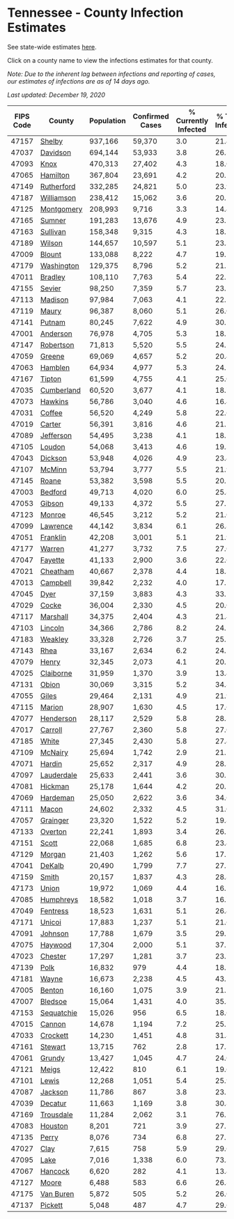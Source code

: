 # Tennessee - County Infection Estimates

See state-wide estimates [here](/infections/us-tn).

Click on a county name to view the infections estimates for that county.

*Note: Due to the inherent lag between infections and reporting of cases, our estimates of infections are as of 14 days ago.*

*Last updated: December 19, 2020*

|   FIPS Code |                   County |   Population |   Confirmed Cases |   % Currently Infected |   % Total Infected |
|-------------|--------------------------|--------------|-------------------|------------------------|--------------------|
|       47157 |         [Shelby](shelby) |      937,166 |            59,370 |                    3.0 |               21.4 |
|       47037 |     [Davidson](davidson) |      694,144 |            53,933 |                    3.8 |               26.3 |
|       47093 |             [Knox](knox) |      470,313 |            27,402 |                    4.3 |               18.0 |
|       47065 |     [Hamilton](hamilton) |      367,804 |            23,691 |                    4.2 |               20.2 |
|       47149 | [Rutherford](rutherford) |      332,285 |            24,821 |                    5.0 |               23.9 |
|       47187 | [Williamson](williamson) |      238,412 |            15,062 |                    3.6 |               20.5 |
|       47125 | [Montgomery](montgomery) |      208,993 |             9,716 |                    3.3 |               14.4 |
|       47165 |         [Sumner](sumner) |      191,283 |            13,676 |                    4.9 |               23.5 |
|       47163 |     [Sullivan](sullivan) |      158,348 |             9,315 |                    4.3 |               18.1 |
|       47189 |         [Wilson](wilson) |      144,657 |            10,597 |                    5.1 |               23.3 |
|       47009 |         [Blount](blount) |      133,088 |             8,222 |                    4.7 |               19.1 |
|       47179 | [Washington](washington) |      129,375 |             8,796 |                    5.2 |               21.1 |
|       47011 |       [Bradley](bradley) |      108,110 |             7,763 |                    5.4 |               22.5 |
|       47155 |         [Sevier](sevier) |       98,250 |             7,359 |                    5.7 |               23.2 |
|       47113 |       [Madison](madison) |       97,984 |             7,063 |                    4.1 |               22.5 |
|       47119 |           [Maury](maury) |       96,387 |             8,060 |                    5.1 |               26.0 |
|       47141 |         [Putnam](putnam) |       80,245 |             7,622 |                    4.9 |               30.2 |
|       47001 |     [Anderson](anderson) |       76,978 |             4,705 |                    5.3 |               18.5 |
|       47147 |   [Robertson](robertson) |       71,813 |             5,520 |                    5.5 |               24.5 |
|       47059 |         [Greene](greene) |       69,069 |             4,657 |                    5.2 |               20.4 |
|       47063 |       [Hamblen](hamblen) |       64,934 |             4,977 |                    5.3 |               24.1 |
|       47167 |         [Tipton](tipton) |       61,599 |             4,755 |                    4.1 |               25.0 |
|       47035 | [Cumberland](cumberland) |       60,520 |             3,677 |                    4.1 |               18.7 |
|       47073 |       [Hawkins](hawkins) |       56,786 |             3,040 |                    4.6 |               16.4 |
|       47031 |         [Coffee](coffee) |       56,520 |             4,249 |                    5.8 |               22.6 |
|       47019 |         [Carter](carter) |       56,391 |             3,816 |                    4.6 |               21.2 |
|       47089 |   [Jefferson](jefferson) |       54,495 |             3,238 |                    4.1 |               18.5 |
|       47105 |         [Loudon](loudon) |       54,068 |             3,413 |                    4.6 |               19.3 |
|       47043 |       [Dickson](dickson) |       53,948 |             4,026 |                    4.9 |               23.4 |
|       47107 |         [McMinn](mcminn) |       53,794 |             3,777 |                    5.5 |               21.9 |
|       47145 |           [Roane](roane) |       53,382 |             3,598 |                    5.5 |               20.5 |
|       47003 |       [Bedford](bedford) |       49,713 |             4,020 |                    6.0 |               25.8 |
|       47053 |         [Gibson](gibson) |       49,133 |             4,372 |                    5.5 |               27.7 |
|       47123 |         [Monroe](monroe) |       46,545 |             3,212 |                    5.2 |               21.0 |
|       47099 |     [Lawrence](lawrence) |       44,142 |             3,834 |                    6.1 |               26.8 |
|       47051 |     [Franklin](franklin) |       42,208 |             3,001 |                    5.1 |               21.9 |
|       47177 |         [Warren](warren) |       41,277 |             3,732 |                    7.5 |               27.0 |
|       47047 |       [Fayette](fayette) |       41,133 |             2,900 |                    3.6 |               22.6 |
|       47021 |     [Cheatham](cheatham) |       40,667 |             2,378 |                    4.4 |               18.3 |
|       47013 |     [Campbell](campbell) |       39,842 |             2,232 |                    4.0 |               17.1 |
|       47045 |             [Dyer](dyer) |       37,159 |             3,883 |                    4.3 |               33.1 |
|       47029 |           [Cocke](cocke) |       36,004 |             2,330 |                    4.5 |               20.0 |
|       47117 |     [Marshall](marshall) |       34,375 |             2,404 |                    4.3 |               21.4 |
|       47103 |       [Lincoln](lincoln) |       34,366 |             2,786 |                    8.2 |               24.2 |
|       47183 |       [Weakley](weakley) |       33,328 |             2,726 |                    3.7 |               25.5 |
|       47143 |             [Rhea](rhea) |       33,167 |             2,634 |                    6.2 |               24.2 |
|       47079 |           [Henry](henry) |       32,345 |             2,073 |                    4.1 |               20.1 |
|       47025 |   [Claiborne](claiborne) |       31,959 |             1,370 |                    3.9 |               13.4 |
|       47131 |           [Obion](obion) |       30,069 |             3,315 |                    5.2 |               34.8 |
|       47055 |           [Giles](giles) |       29,464 |             2,131 |                    4.9 |               21.9 |
|       47115 |         [Marion](marion) |       28,907 |             1,630 |                    4.5 |               17.6 |
|       47077 |   [Henderson](henderson) |       28,117 |             2,529 |                    5.8 |               28.3 |
|       47017 |       [Carroll](carroll) |       27,767 |             2,360 |                    5.8 |               27.0 |
|       47185 |           [White](white) |       27,345 |             2,430 |                    5.8 |               27.4 |
|       47109 |       [McNairy](mcnairy) |       25,694 |             1,742 |                    2.9 |               21.1 |
|       47071 |         [Hardin](hardin) |       25,652 |             2,317 |                    4.9 |               28.3 |
|       47097 | [Lauderdale](lauderdale) |       25,633 |             2,441 |                    3.6 |               30.5 |
|       47081 |       [Hickman](hickman) |       25,178 |             1,644 |                    4.2 |               20.1 |
|       47069 |     [Hardeman](hardeman) |       25,050 |             2,622 |                    3.6 |               34.6 |
|       47111 |           [Macon](macon) |       24,602 |             2,332 |                    4.5 |               31.0 |
|       47057 |     [Grainger](grainger) |       23,320 |             1,522 |                    5.2 |               19.8 |
|       47133 |       [Overton](overton) |       22,241 |             1,893 |                    3.4 |               26.1 |
|       47151 |           [Scott](scott) |       22,068 |             1,685 |                    6.8 |               23.4 |
|       47129 |         [Morgan](morgan) |       21,403 |             1,262 |                    5.6 |               17.2 |
|       47041 |         [DeKalb](dekalb) |       20,490 |             1,799 |                    7.7 |               27.5 |
|       47159 |           [Smith](smith) |       20,157 |             1,837 |                    4.3 |               28.8 |
|       47173 |           [Union](union) |       19,972 |             1,069 |                    4.4 |               16.5 |
|       47085 |   [Humphreys](humphreys) |       18,582 |             1,018 |                    3.7 |               16.7 |
|       47049 |     [Fentress](fentress) |       18,523 |             1,631 |                    5.1 |               26.4 |
|       47171 |         [Unicoi](unicoi) |       17,883 |             1,237 |                    5.1 |               21.6 |
|       47091 |       [Johnson](johnson) |       17,788 |             1,679 |                    3.5 |               29.7 |
|       47075 |       [Haywood](haywood) |       17,304 |             2,000 |                    5.1 |               37.1 |
|       47023 |       [Chester](chester) |       17,297 |             1,281 |                    3.7 |               23.7 |
|       47139 |             [Polk](polk) |       16,832 |               979 |                    4.4 |               18.1 |
|       47181 |           [Wayne](wayne) |       16,673 |             2,238 |                    4.5 |               43.2 |
|       47005 |         [Benton](benton) |       16,160 |             1,075 |                    3.9 |               21.1 |
|       47007 |       [Bledsoe](bledsoe) |       15,064 |             1,431 |                    4.0 |               35.3 |
|       47153 | [Sequatchie](sequatchie) |       15,026 |               956 |                    6.5 |               18.6 |
|       47015 |         [Cannon](cannon) |       14,678 |             1,194 |                    7.2 |               25.1 |
|       47033 |     [Crockett](crockett) |       14,230 |             1,451 |                    4.8 |               31.8 |
|       47161 |       [Stewart](stewart) |       13,715 |               762 |                    2.8 |               17.3 |
|       47061 |         [Grundy](grundy) |       13,427 |             1,045 |                    4.7 |               24.0 |
|       47121 |           [Meigs](meigs) |       12,422 |               810 |                    6.1 |               19.6 |
|       47101 |           [Lewis](lewis) |       12,268 |             1,051 |                    5.4 |               25.9 |
|       47087 |       [Jackson](jackson) |       11,786 |               867 |                    3.8 |               23.5 |
|       47039 |       [Decatur](decatur) |       11,663 |             1,169 |                    3.8 |               30.8 |
|       47169 |   [Trousdale](trousdale) |       11,284 |             2,062 |                    3.1 |               76.2 |
|       47083 |       [Houston](houston) |        8,201 |               721 |                    3.9 |               27.2 |
|       47135 |           [Perry](perry) |        8,076 |               734 |                    6.8 |               27.1 |
|       47027 |             [Clay](clay) |        7,615 |               758 |                    5.9 |               29.6 |
|       47095 |             [Lake](lake) |        7,016 |             1,338 |                    6.0 |               73.3 |
|       47067 |       [Hancock](hancock) |        6,620 |               282 |                    4.1 |               13.4 |
|       47127 |           [Moore](moore) |        6,488 |               583 |                    6.6 |               26.8 |
|       47175 |   [Van Buren](van-buren) |        5,872 |               505 |                    5.2 |               26.0 |
|       47137 |       [Pickett](pickett) |        5,048 |               487 |                    4.7 |               29.6 |